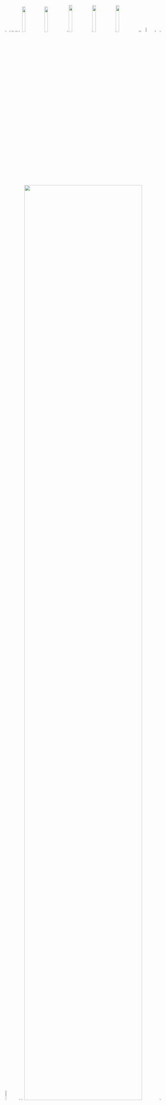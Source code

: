 <picture><source media="(prefers-color-scheme: light)" srcset="https://raw.githubusercontent.com/allail-qadrillah/allail-qadrillah/main/generator/generated/7ecaf0bf3dc9bdfcdb27e39726821c8ef5305f4b99675ae4b81b8955aa260850bf846e1eec97900f57b1b8e5a3d90c816cd622e2607fe61011f488d197ef6351.png"><source media="(prefers-color-scheme: dark)" srcset="https://raw.githubusercontent.com/allail-qadrillah/allail-qadrillah/main/generator/generated/10640c9d9a65c7318ace48a44220b3d9a1c9723ae886d851653c25cfef1db4682835880b0e7358e1e6edf67b6f82e0d4ddef8835b730fc73ac5654561bde9fa5.png"><img src="https://raw.githubusercontent.com/allail-qadrillah/allail-qadrillah/main/generator/generated/7ecaf0bf3dc9bdfcdb27e39726821c8ef5305f4b99675ae4b81b8955aa260850bf846e1eec97900f57b1b8e5a3d90c816cd622e2607fe61011f488d197ef6351.png" width="2.4822695035460995%" /></picture><a href="#js-contribution-activity"><picture><source media="(prefers-color-scheme: light)" srcset="https://raw.githubusercontent.com/allail-qadrillah/allail-qadrillah/main/generator/generated/38660179a81714b9a66ba5077d4d5b02c777c4e96967d30bb067761210f45eb7703bbf7e70696c0932b00ed13a3e306c557cec29557a0c6b0dc354201987a167.png"><source media="(prefers-color-scheme: dark)" srcset="https://raw.githubusercontent.com/allail-qadrillah/allail-qadrillah/main/generator/generated/87294db190d54773e2c63e093922a84ca1115d11532f424f603712124a50c8a935d7af094c0a24336b024d09cf1a15011ab2d6c312cf13bda1df3b3f8378a03b.png"><img src="https://raw.githubusercontent.com/allail-qadrillah/allail-qadrillah/main/generator/generated/38660179a81714b9a66ba5077d4d5b02c777c4e96967d30bb067761210f45eb7703bbf7e70696c0932b00ed13a3e306c557cec29557a0c6b0dc354201987a167.png" width="1.4184397163120568%" /></picture></a><picture><source media="(prefers-color-scheme: light)" srcset="https://raw.githubusercontent.com/allail-qadrillah/allail-qadrillah/main/generator/generated/f06c8a826be4a8d6296c8291cf585a85006330b1d993715ff7a270a4748c842af732d23e0d870f499150f8f96cb81a5b8158f877582d1162c60adf21c011752e.png"><source media="(prefers-color-scheme: dark)" srcset="https://raw.githubusercontent.com/allail-qadrillah/allail-qadrillah/main/generator/generated/25df61d4e48f96d1395e39814955bd99e1854fb898746458b821e13e3fc6b947200714166666d80414a023c75610b3db0994ab7182df26aa12e328911ab50fde.png"><img src="https://raw.githubusercontent.com/allail-qadrillah/allail-qadrillah/main/generator/generated/f06c8a826be4a8d6296c8291cf585a85006330b1d993715ff7a270a4748c842af732d23e0d870f499150f8f96cb81a5b8158f877582d1162c60adf21c011752e.png" width="0.9456264775413712%" /></picture><a href="#-the-above-image-is-interactive-try-clicking-on-the-tabs-"><picture><source media="(prefers-color-scheme: light)" srcset="https://raw.githubusercontent.com/allail-qadrillah/allail-qadrillah/main/generator/generated/2e4039d25a553aee8970898bf23146af32c52a7b29ab56a3276b8cc35508e00535b130bde61b0faff1671bc1337a6f4268925f3d743b3d015df97fac97f150e4.png"><source media="(prefers-color-scheme: dark)" srcset="https://raw.githubusercontent.com/allail-qadrillah/allail-qadrillah/main/generator/generated/4bf0ea0b75661c1b44e20ae132dab0dfb68206a798de057224ec14094209ef4a80d82522e5f1e3687049814ec441768909de4b54f0920f065641ad53f1f4972e.png"><img src="https://raw.githubusercontent.com/allail-qadrillah/allail-qadrillah/main/generator/generated/2e4039d25a553aee8970898bf23146af32c52a7b29ab56a3276b8cc35508e00535b130bde61b0faff1671bc1337a6f4268925f3d743b3d015df97fac97f150e4.png" width="1.4184397163120568%" /></picture></a><picture><source media="(prefers-color-scheme: light)" srcset="https://raw.githubusercontent.com/allail-qadrillah/allail-qadrillah/main/generator/generated/f06c8a826be4a8d6296c8291cf585a85006330b1d993715ff7a270a4748c842af732d23e0d870f499150f8f96cb81a5b8158f877582d1162c60adf21c011752e.png"><source media="(prefers-color-scheme: dark)" srcset="https://raw.githubusercontent.com/allail-qadrillah/allail-qadrillah/main/generator/generated/25df61d4e48f96d1395e39814955bd99e1854fb898746458b821e13e3fc6b947200714166666d80414a023c75610b3db0994ab7182df26aa12e328911ab50fde.png"><img src="https://raw.githubusercontent.com/allail-qadrillah/allail-qadrillah/main/generator/generated/f06c8a826be4a8d6296c8291cf585a85006330b1d993715ff7a270a4748c842af732d23e0d870f499150f8f96cb81a5b8158f877582d1162c60adf21c011752e.png" width="0.9456264775413712%" /></picture><a href="https://github.com/allail-qadrillah/allail-qadrillah/blob/main/readme.markdown"><picture><source media="(prefers-color-scheme: light)" srcset="https://raw.githubusercontent.com/allail-qadrillah/allail-qadrillah/main/generator/generated/2a1534f28384ccaa3dfd0b22137f97cfa54d64e073debd8569438e40659b5a6c04a0c2b6d12c329bee3bde560948f9d42c7e4e3e443adac86bf72fc410e77280.png"><source media="(prefers-color-scheme: dark)" srcset="https://raw.githubusercontent.com/allail-qadrillah/allail-qadrillah/main/generator/generated/37295bf27ca959d4dd21ec027410208f913146ae21b4e0a5eec74d27da6c7f5c46f544562765ac8dae5407151a0c9d84e2085fe7f489c2b0f4afac713e5273ac.png"><img src="https://raw.githubusercontent.com/allail-qadrillah/allail-qadrillah/main/generator/generated/2a1534f28384ccaa3dfd0b22137f97cfa54d64e073debd8569438e40659b5a6c04a0c2b6d12c329bee3bde560948f9d42c7e4e3e443adac86bf72fc410e77280.png" width="1.4184397163120568%" /></picture></a><picture><source media="(prefers-color-scheme: light)" srcset="https://raw.githubusercontent.com/allail-qadrillah/allail-qadrillah/main/generator/generated/61641d4794a57ffd7a3c9e012990fefccc97155e6f02c0ebc8221ba194b826b67be52b373a579c231d4ba3bbcf5e98b6a33f8d8b6bfe9dbadaaca69e5833ee6b.png"><source media="(prefers-color-scheme: dark)" srcset="https://raw.githubusercontent.com/allail-qadrillah/allail-qadrillah/main/generator/generated/5679ce4d64923b0d7ec9fae128253c3c4d7d7030064b9c2cfb8481217cec8bbfa7ee4e94a930e9de026cd1319f6e23cd09d0f4b734cf38a74fd3b994bbc34288.png"><img src="https://raw.githubusercontent.com/allail-qadrillah/allail-qadrillah/main/generator/generated/61641d4794a57ffd7a3c9e012990fefccc97155e6f02c0ebc8221ba194b826b67be52b373a579c231d4ba3bbcf5e98b6a33f8d8b6bfe9dbadaaca69e5833ee6b.png" width="2.2458628841607564%" /></picture><a href="https://mallailqadrillah.tech"><picture><source media="(prefers-color-scheme: light)" srcset="https://raw.githubusercontent.com/allail-qadrillah/allail-qadrillah/main/generator/generated/d225f7fa1e7a1ad739a78a5b2377786dcb5f8dde74c8cec1965d2cd9e07effd8a4f0f575fa8fb65943fc17a4e68d9fdd93d8ba1f175afa5a775f12c5905162ed.png"><source media="(prefers-color-scheme: dark)" srcset="https://raw.githubusercontent.com/allail-qadrillah/allail-qadrillah/main/generator/generated/f0b0f4ae226cf9004fc7f3b782269efe3940fa9ce3c54830ace0d90adbe80b949bf7b0a146a12b07cb89c02db4919f1b9dc9167f92dc595385e2fdfb40fff6de.png"><img src="https://raw.githubusercontent.com/allail-qadrillah/allail-qadrillah/main/generator/generated/d225f7fa1e7a1ad739a78a5b2377786dcb5f8dde74c8cec1965d2cd9e07effd8a4f0f575fa8fb65943fc17a4e68d9fdd93d8ba1f175afa5a775f12c5905162ed.png" width="14.420803782505912%" /></picture></a><a href="https://tiktok.com/@allail-qadrillah"><picture><source media="(prefers-color-scheme: light)" srcset="https://raw.githubusercontent.com/allail-qadrillah/allail-qadrillah/main/generator/generated/0175721bc703b97b36cad2110855a5745eb19aff1090eeb22fe2e44c454712d10b701ee491c78bee45aafc6a054b637d07a8bcaa49c92a8500c4a7fa91b6452f.png"><source media="(prefers-color-scheme: dark)" srcset="https://raw.githubusercontent.com/allail-qadrillah/allail-qadrillah/main/generator/generated/38b74c982fe187dcad869d79e10fc9e40ce282a692d24d1c194103eb8ea333f9dab01c1b8d285f418a079820fcde795c36aff0cc946e3b6b6d02a910a96fd4d7.png"><img src="https://raw.githubusercontent.com/allail-qadrillah/allail-qadrillah/main/generator/generated/0175721bc703b97b36cad2110855a5745eb19aff1090eeb22fe2e44c454712d10b701ee491c78bee45aafc6a054b637d07a8bcaa49c92a8500c4a7fa91b6452f.png" width="14.420803782505912%" /></picture></a><picture><source media="(prefers-color-scheme: light)" srcset="https://raw.githubusercontent.com/allail-qadrillah/allail-qadrillah/main/generator/generated/5d5e1caee18ac6d0e11d125ba0b444bb2b0b6da44a9cd43e2495284e4da2d8e5f92f30b225a33ae6717cf0b721e71d88af5975d391ec15b97ef0a0877f6f1dc6.png"><source media="(prefers-color-scheme: dark)" srcset="https://raw.githubusercontent.com/allail-qadrillah/allail-qadrillah/main/generator/generated/30f12dd54e806a36eaffdc151e2304007de0319f17a42ef8c580944181a037231b1cdd50ce2be2231dd32a45e941c0883c750e7d86d75e98bc55fad091824129.png"><img src="https://raw.githubusercontent.com/allail-qadrillah/allail-qadrillah/main/generator/generated/5d5e1caee18ac6d0e11d125ba0b444bb2b0b6da44a9cd43e2495284e4da2d8e5f92f30b225a33ae6717cf0b721e71d88af5975d391ec15b97ef0a0877f6f1dc6.png" width="1.1820330969267139%" /></picture><a href="https://instagram.com/allail-qadrillah"><picture><source media="(prefers-color-scheme: light)" srcset="https://raw.githubusercontent.com/allail-qadrillah/allail-qadrillah/main/generator/generated/fa30c48cff0ead8d659c23c76e547228876da397609238be4b0c41a1439c4550a96f4711f8dc90d2566a9d91bce1da93f67762e21126d4390b2d863c43263bae.png"><source media="(prefers-color-scheme: dark)" srcset="https://raw.githubusercontent.com/allail-qadrillah/allail-qadrillah/main/generator/generated/d81c2a637bb77874b0c7c12415ebcaf7ddf04ba153b27d117dd69855cbbe7da1ad8cda83dee9fed01188e4ae22f196c149e0e735c331371c03709b12ddce0aa6.png"><img src="https://raw.githubusercontent.com/allail-qadrillah/allail-qadrillah/main/generator/generated/fa30c48cff0ead8d659c23c76e547228876da397609238be4b0c41a1439c4550a96f4711f8dc90d2566a9d91bce1da93f67762e21126d4390b2d863c43263bae.png" width="14.893617021276595%" /></picture></a><picture><source media="(prefers-color-scheme: light)" srcset="https://raw.githubusercontent.com/allail-qadrillah/allail-qadrillah/main/generator/generated/61f0fac5bf85961cb7a7ccc001c9b76104517716b402122d8c130c9c2a8a52a71c217722d31e8d96c6a0d360b7b0129e1cb9501d0a210ec34591bb4aa9b6ade8.png"><source media="(prefers-color-scheme: dark)" srcset="https://raw.githubusercontent.com/allail-qadrillah/allail-qadrillah/main/generator/generated/4636e8f9d5aae348e3ba7002c3256342eef345ce4adae7b07d752c42b1c9bcaf60bfb38653047aba716dcf67e0c54835881a9c1db219c5918775261597b4bb96.png"><img src="https://raw.githubusercontent.com/allail-qadrillah/allail-qadrillah/main/generator/generated/61f0fac5bf85961cb7a7ccc001c9b76104517716b402122d8c130c9c2a8a52a71c217722d31e8d96c6a0d360b7b0129e1cb9501d0a210ec34591bb4aa9b6ade8.png" width="0.2364066193853428%" /></picture><a href="https://x.com/allail-qadrillah"><picture><source media="(prefers-color-scheme: light)" srcset="https://raw.githubusercontent.com/allail-qadrillah/allail-qadrillah/main/generator/generated/cc5477c3e03f8afe195acddd2636b8b17e14abd34f3bcba6f449eec76306ab5a9e3d2a6ef54125fe247539096303f40568416ff17c7bebe22f673269ec131ccb.png"><source media="(prefers-color-scheme: dark)" srcset="https://raw.githubusercontent.com/allail-qadrillah/allail-qadrillah/main/generator/generated/0d0eecf26f199565e3f7e91381bd29f6255669a93b6882ce74fa17e759df539e6ba576b5e23c8744d3b29922bade05f54b7fc73191e15cb7ed3b0c0104ecf246.png"><img src="https://raw.githubusercontent.com/allail-qadrillah/allail-qadrillah/main/generator/generated/cc5477c3e03f8afe195acddd2636b8b17e14abd34f3bcba6f449eec76306ab5a9e3d2a6ef54125fe247539096303f40568416ff17c7bebe22f673269ec131ccb.png" width="14.775413711583923%" /></picture></a><picture><source media="(prefers-color-scheme: light)" srcset="https://raw.githubusercontent.com/allail-qadrillah/allail-qadrillah/main/generator/generated/61f0fac5bf85961cb7a7ccc001c9b76104517716b402122d8c130c9c2a8a52a71c217722d31e8d96c6a0d360b7b0129e1cb9501d0a210ec34591bb4aa9b6ade8.png"><source media="(prefers-color-scheme: dark)" srcset="https://raw.githubusercontent.com/allail-qadrillah/allail-qadrillah/main/generator/generated/4636e8f9d5aae348e3ba7002c3256342eef345ce4adae7b07d752c42b1c9bcaf60bfb38653047aba716dcf67e0c54835881a9c1db219c5918775261597b4bb96.png"><img src="https://raw.githubusercontent.com/allail-qadrillah/allail-qadrillah/main/generator/generated/61f0fac5bf85961cb7a7ccc001c9b76104517716b402122d8c130c9c2a8a52a71c217722d31e8d96c6a0d360b7b0129e1cb9501d0a210ec34591bb4aa9b6ade8.png" width="0.2364066193853428%" /></picture><a href="https://youtube.com/@allail-qadrillah"><picture><source media="(prefers-color-scheme: light)" srcset="https://raw.githubusercontent.com/allail-qadrillah/allail-qadrillah/main/generator/generated/ea802fb50b1654ca43ae829c64e9efe9010f372e18dc551b1eb47ef2bcfa39fcf637bb185afd7c177a8f469c3a8084ac53b3c9fb8b92bf680e31fca489f74d8c.png"><source media="(prefers-color-scheme: dark)" srcset="https://raw.githubusercontent.com/allail-qadrillah/allail-qadrillah/main/generator/generated/ecf05e6eb41404ed91abf4df7defa39f103280a580c873bace669f3bf579ba76f1c8366c8e95c53470828e9fa59baa3114dcf9cfa01c0b9404080af858391cf4.png"><img src="https://raw.githubusercontent.com/allail-qadrillah/allail-qadrillah/main/generator/generated/ea802fb50b1654ca43ae829c64e9efe9010f372e18dc551b1eb47ef2bcfa39fcf637bb185afd7c177a8f469c3a8084ac53b3c9fb8b92bf680e31fca489f74d8c.png" width="14.775413711583923%" /></picture></a><picture><source media="(prefers-color-scheme: light)" srcset="https://raw.githubusercontent.com/allail-qadrillah/allail-qadrillah/main/generator/generated/23f90f56c4d8a91b7a82678b72314cf110f99ce85126ec301086bb24d99034c55924323011970d306e36fc9e31b7fa2af1939d4ee8ea2ed6a95fbd7d98070021.png"><source media="(prefers-color-scheme: dark)" srcset="https://raw.githubusercontent.com/allail-qadrillah/allail-qadrillah/main/generator/generated/34b0aee0dca57e795e3ea370dc4fd54a1fee5111943511055c96a3810cf46c04cdcbc8e52ea0484f0d653f66d2067c2210a098fa55e69639ba1edb4022f9888b.png"><img src="https://raw.githubusercontent.com/allail-qadrillah/allail-qadrillah/main/generator/generated/23f90f56c4d8a91b7a82678b72314cf110f99ce85126ec301086bb24d99034c55924323011970d306e36fc9e31b7fa2af1939d4ee8ea2ed6a95fbd7d98070021.png" width="0.7092198581560284%" /></picture><a href="https://github.com/allail-qadrillah/allail-qadrillah/issues/new"><picture><source media="(prefers-color-scheme: light)" srcset="https://raw.githubusercontent.com/allail-qadrillah/allail-qadrillah/main/generator/generated/06e75ca936ee83344939b612894edecfe0a7ece88170ac5e45c6bd20783e7810a63a2c20a77be1239a66ca9c1da0461bedc217eb692bc61597d29a192020c59e.png"><source media="(prefers-color-scheme: dark)" srcset="https://raw.githubusercontent.com/allail-qadrillah/allail-qadrillah/main/generator/generated/741a9d5614908f3b84f46fa661819d60169b986420aa37441684332656dfb531b770fb7d13c95ec78a9f7c178888e670739a9f86a848229e0f925bc93dcdb048.png"><img src="https://raw.githubusercontent.com/allail-qadrillah/allail-qadrillah/main/generator/generated/06e75ca936ee83344939b612894edecfe0a7ece88170ac5e45c6bd20783e7810a63a2c20a77be1239a66ca9c1da0461bedc217eb692bc61597d29a192020c59e.png" width="3.546099290780142%" /></picture></a><picture><source media="(prefers-color-scheme: light)" srcset="https://raw.githubusercontent.com/allail-qadrillah/allail-qadrillah/main/generator/generated/bf7c083066cb3422541e8e3cd3ab6be2e501488f0068e0e24f52cd424d7bea90c15f80b4b65deb1953b9e39293550fed36773f5aa3db417b7b7f4a6655560450.png"><source media="(prefers-color-scheme: dark)" srcset="https://raw.githubusercontent.com/allail-qadrillah/allail-qadrillah/main/generator/generated/e3294606465429e4fc65849fad0b18ebec51cfef22f1668393610a5823bd494a3ff9a933869d57517f8ef88fa0b12d9f5a9c15d28845c95acf600ed734333cd0.png"><img src="https://raw.githubusercontent.com/allail-qadrillah/allail-qadrillah/main/generator/generated/bf7c083066cb3422541e8e3cd3ab6be2e501488f0068e0e24f52cd424d7bea90c15f80b4b65deb1953b9e39293550fed36773f5aa3db417b7b7f4a6655560450.png" width="5.91016548463357%" /></picture><a href="https://github.com/allail-qadrillah/allail-qadrillah/tree/main/generator"><picture><source media="(prefers-color-scheme: light)" srcset="https://raw.githubusercontent.com/allail-qadrillah/allail-qadrillah/main/generator/generated/34fe364a87b0c544ccb21c3b7d95742fb13bf5679782ea3ea38b7b2c87877ef714724c2966f2dba3f8d021d0f423cc17a56facddf7d7f0ebd7464ef084f46f96.png"><source media="(prefers-color-scheme: dark)" srcset="https://raw.githubusercontent.com/allail-qadrillah/allail-qadrillah/main/generator/generated/230cb6f02df581b4915d949fefa6a48b2748c61b471b1f8c3bf15708f8c4f588e216d2c92710d2b110d00978e022264fafed53fccfae02d6f824f1d11811c0d9.png"><img src="https://raw.githubusercontent.com/allail-qadrillah/allail-qadrillah/main/generator/generated/34fe364a87b0c544ccb21c3b7d95742fb13bf5679782ea3ea38b7b2c87877ef714724c2966f2dba3f8d021d0f423cc17a56facddf7d7f0ebd7464ef084f46f96.png" width="3.309692671394799%" /></picture></a><picture><source media="(prefers-color-scheme: light)" srcset="https://raw.githubusercontent.com/allail-qadrillah/allail-qadrillah/main/generator/generated/d4337e9a09ac4a933e3c001927e0d54a2905624d2e71986477198fad46a519dcbbe10e3e82832a6b7abbab3e946ce9115bfeef67e893a8c9c03ed3a0702a0d6e.png"><source media="(prefers-color-scheme: dark)" srcset="https://raw.githubusercontent.com/allail-qadrillah/allail-qadrillah/main/generator/generated/3e91499b54303ccf3b91bbeea08720bb919be3f73e965adb7d0c1eb8b739c28e01b2838a2131dd131fb42cc8d93c594e919161158a862766a80c211c16d2cfa5.png"><img src="https://raw.githubusercontent.com/allail-qadrillah/allail-qadrillah/main/generator/generated/d4337e9a09ac4a933e3c001927e0d54a2905624d2e71986477198fad46a519dcbbe10e3e82832a6b7abbab3e946ce9115bfeef67e893a8c9c03ed3a0702a0d6e.png" width="0.7092198581560284%" /></picture><picture><source media="(prefers-color-scheme: light)" srcset="https://raw.githubusercontent.com/allail-qadrillah/allail-qadrillah/main/generator/generated/347645917b033984182affe48de58c796794253fd747c0cd4a2b40ef5130c17c3813cd333ba8a6e428af1419a8b3bc09c83bbca44854afa618d3440ae36f6921.png"><source media="(prefers-color-scheme: dark)" srcset="https://raw.githubusercontent.com/allail-qadrillah/allail-qadrillah/main/generator/generated/a6224791a4a02c35fee7410f29243450213bbcb83f44a4b02a5884b5b8df43235d175a55db998724363e3f2776d013c1ef0e720d87f9c232ea96ad1c72087984.png"><img src="https://raw.githubusercontent.com/allail-qadrillah/allail-qadrillah/main/generator/generated/347645917b033984182affe48de58c796794253fd747c0cd4a2b40ef5130c17c3813cd333ba8a6e428af1419a8b3bc09c83bbca44854afa618d3440ae36f6921.png" width="8.865248226950355%" /></picture><a href="https://github.com/allail-qadrillah"><picture><source media="(prefers-color-scheme: light)" srcset="https://raw.githubusercontent.com/allail-qadrillah/allail-qadrillah/main/generator/generated/9acdae109e65047f2a23a0d24b3988689322d63fb461b4eef6a6ec6b7db33482fcec44872a9d693458c2771fbfa705d758b742dcfe87c785813ab3c6376bb5a2.png"><source media="(prefers-color-scheme: dark)" srcset="https://raw.githubusercontent.com/allail-qadrillah/allail-qadrillah/main/generator/generated/1b1f5a0678b6ac7f815deb977563d94999fa205920ccae7bbe2483889fd2953d8b94eca6da6fb826dc921e6a543747250125faedefc328f408510ba157f76d2b.png"><img src="https://raw.githubusercontent.com/allail-qadrillah/allail-qadrillah/main/generator/generated/9acdae109e65047f2a23a0d24b3988689322d63fb461b4eef6a6ec6b7db33482fcec44872a9d693458c2771fbfa705d758b742dcfe87c785813ab3c6376bb5a2.png" width="1.5366430260047281%" /></picture></a><picture><source media="(prefers-color-scheme: light)" srcset="https://raw.githubusercontent.com/allail-qadrillah/allail-qadrillah/main/generator/generated/b85fb7049a6821fc8915369385a39e8a426a6c17ec6eaac2ce098d829d0ae97ac0e5744b5cc678a3d2dfe65107c88d02863fccfbe3500afd771ecc6e9c200bf8.png"><source media="(prefers-color-scheme: dark)" srcset="https://raw.githubusercontent.com/allail-qadrillah/allail-qadrillah/main/generator/generated/65ed923b5e17022ebdb72fb00f4e556424c84f3ede501d8b8006dbc34ac6253bded2c152c9e547faf36f4ec6d514a925598b7345c4e773bf85b29d451a0e6342.png"><img src="https://raw.githubusercontent.com/allail-qadrillah/allail-qadrillah/main/generator/generated/b85fb7049a6821fc8915369385a39e8a426a6c17ec6eaac2ce098d829d0ae97ac0e5744b5cc678a3d2dfe65107c88d02863fccfbe3500afd771ecc6e9c200bf8.png" width="1.8912529550827424%" /></picture><a href="https://allail-qadrillah.com"><picture><source media="(prefers-color-scheme: light)" srcset="https://raw.githubusercontent.com/allail-qadrillah/allail-qadrillah/main/generator/generated/566dae87ac236cea88342519bc3d79341073606a6180068123eddaf64cea73ccbb6ccb128c7180de58fd107858e83951514f1d31ba72688c2eab512faed851b9.png"><source media="(prefers-color-scheme: dark)" srcset="https://raw.githubusercontent.com/allail-qadrillah/allail-qadrillah/main/generator/generated/d1a28e1d1593bd56023870a4ea34af78b461f1159fc9f72fbe441885ee7a98cc55cd3dcd82f1bd715a3fa59d08e1806515de4346028ac8d2a429c5d45c8789b1.png"><img src="https://raw.githubusercontent.com/allail-qadrillah/allail-qadrillah/main/generator/generated/566dae87ac236cea88342519bc3d79341073606a6180068123eddaf64cea73ccbb6ccb128c7180de58fd107858e83951514f1d31ba72688c2eab512faed851b9.png" width="86.99763593380615%" /></picture></a><picture><source media="(prefers-color-scheme: light)" srcset="https://raw.githubusercontent.com/allail-qadrillah/allail-qadrillah/main/generator/generated/40204f0bb3f056cd387712574833e372ec284b4c37e97caec0d813d9aa4d1beeb34b21da98920c2c9569423e31f5f24c89c17cacf2cec5b7f36961bb069e1c96.png"><source media="(prefers-color-scheme: dark)" srcset="https://raw.githubusercontent.com/allail-qadrillah/allail-qadrillah/main/generator/generated/7744272c840db90c80e96a1bb14f5b23240d3301315b7f62ff32acda74c1793a5224f78ff716294cd5407fc152bc4b98b7365f3166f55a0523005eedaed0cb74.png"><img src="https://raw.githubusercontent.com/allail-qadrillah/allail-qadrillah/main/generator/generated/40204f0bb3f056cd387712574833e372ec284b4c37e97caec0d813d9aa4d1beeb34b21da98920c2c9569423e31f5f24c89c17cacf2cec5b7f36961bb069e1c96.png" width="0.7092198581560284%" /></picture><picture><source media="(prefers-color-scheme: light)" srcset="https://raw.githubusercontent.com/allail-qadrillah/allail-qadrillah/main/generator/generated/a5f88241b82af472252fd2e0867533f545ef79a36f7c6787ec6decfc6c85dcac4bc57a3873ad91d2fdb86e7327de4f7c974727d68afab9c16e6be10562983a96.png"><source media="(prefers-color-scheme: dark)" srcset="https://raw.githubusercontent.com/allail-qadrillah/allail-qadrillah/main/generator/generated/86ac37cb8fe737326b7e0e8eec97ed2f9f1f791418b04ad585b5126d698c5acd701c3c664f4142c77e334e52c0aa0a6d3c708aea9ca3192b515591c8a035d689.png"><img src="https://raw.githubusercontent.com/allail-qadrillah/allail-qadrillah/main/generator/generated/a5f88241b82af472252fd2e0867533f545ef79a36f7c6787ec6decfc6c85dcac4bc57a3873ad91d2fdb86e7327de4f7c974727d68afab9c16e6be10562983a96.png" width="100%" /></picture><picture><source media="(prefers-color-scheme: light)" srcset="https://raw.githubusercontent.com/allail-qadrillah/allail-qadrillah/main/generator/generated/351903b727a772b56f04b8da981a323bd1d5147219c9be8582fc99b1a319ffce02c2699e63ccb1713e56312a369775cedef245571b185142cabd23c5009e56ae.png"><source media="(prefers-color-scheme: dark)" srcset="https://raw.githubusercontent.com/allail-qadrillah/allail-qadrillah/main/generator/generated/02d6b9baa33e75edb68053cd4a0194eb62cf7a64d19cd894051692ebc3e242944c1824e627b01885859cb07bc9bfcdf9eff394fa10f491453f3421b57cec6108.png"><img src="https://raw.githubusercontent.com/allail-qadrillah/allail-qadrillah/main/generator/generated/351903b727a772b56f04b8da981a323bd1d5147219c9be8582fc99b1a319ffce02c2699e63ccb1713e56312a369775cedef245571b185142cabd23c5009e56ae.png" width="20.44917257683215%" /></picture><a href="https://linkedin.com/in/allail-qadrillah"><picture><source media="(prefers-color-scheme: light)" srcset="https://raw.githubusercontent.com/allail-qadrillah/allail-qadrillah/main/generator/generated/6a27304ecff53535a56752f9e71a894d788749ece4bebdd93c301d4c63deaddbfac44e2149e9699d42f02080f8901f46eaffc3ded4bd50302f12e4d209d0f686.png"><source media="(prefers-color-scheme: dark)" srcset="https://raw.githubusercontent.com/allail-qadrillah/allail-qadrillah/main/generator/generated/3940431d4bbdc83212d42c41b1bd933ac3a73d238bd18c82d4ca7f02a33c3ad8f31480192f1be45ea9fc81f05bac81d0cbac2546d80da3a5255e9d0dd8c48edf.png"><img src="https://raw.githubusercontent.com/allail-qadrillah/allail-qadrillah/main/generator/generated/6a27304ecff53535a56752f9e71a894d788749ece4bebdd93c301d4c63deaddbfac44e2149e9699d42f02080f8901f46eaffc3ded4bd50302f12e4d209d0f686.png" width="15.839243498817968%" /></picture></a><picture><source media="(prefers-color-scheme: light)" srcset="https://raw.githubusercontent.com/allail-qadrillah/allail-qadrillah/main/generator/generated/08a4377e312b23ab1d02992ebc4bacec5072b173f2e00bddd7301607aa7c5e55e003077efa8dbb2b9473216bd690fe6adf7e1c1cc98d1e2aa56f3eb17a0239d0.png"><source media="(prefers-color-scheme: dark)" srcset="https://raw.githubusercontent.com/allail-qadrillah/allail-qadrillah/main/generator/generated/246afa280810bda9ff10ebee8ad6b232f7fea254f7bde86cd05b8d3b0c95a60acd42064185aceb5d91e2e0fce334a4528bfe4aaac686b8efedff7f1abeec6c66.png"><img src="https://raw.githubusercontent.com/allail-qadrillah/allail-qadrillah/main/generator/generated/08a4377e312b23ab1d02992ebc4bacec5072b173f2e00bddd7301607aa7c5e55e003077efa8dbb2b9473216bd690fe6adf7e1c1cc98d1e2aa56f3eb17a0239d0.png" width="6.8557919621749415%" /></picture><a href="https://devpost.com/allail-qadrillah"><picture><source media="(prefers-color-scheme: light)" srcset="https://raw.githubusercontent.com/allail-qadrillah/allail-qadrillah/main/generator/generated/808f5733717654d2d4ab5343d25b26fb5f8ef74f043042ca5fe0dbf8d641073452ce050e77527adee69caabfeab8c987fad31c463589b2070b0eae840e4714f9.png"><source media="(prefers-color-scheme: dark)" srcset="https://raw.githubusercontent.com/allail-qadrillah/allail-qadrillah/main/generator/generated/f568405dd2df65c1a514581d6f49721c111c8ce4ed9dbed1a5eb2bd3a2094608afe0281aad428dd9bbe667518bfbb98653a3be02ca4e6c2ade78e0027a03909a.png"><img src="https://raw.githubusercontent.com/allail-qadrillah/allail-qadrillah/main/generator/generated/808f5733717654d2d4ab5343d25b26fb5f8ef74f043042ca5fe0dbf8d641073452ce050e77527adee69caabfeab8c987fad31c463589b2070b0eae840e4714f9.png" width="13.59338061465721%" /></picture></a><picture><source media="(prefers-color-scheme: light)" srcset="https://raw.githubusercontent.com/allail-qadrillah/allail-qadrillah/main/generator/generated/3a40ac5cc534f146a0fff87e50797e0708fec2a771729bd9905b6a870de7322fc4fea5c79a58921615df31442febfae81357ac4967783c1b8960d73136a96a35.png"><source media="(prefers-color-scheme: dark)" srcset="https://raw.githubusercontent.com/allail-qadrillah/allail-qadrillah/main/generator/generated/0b4a5ae2e44f732f78765f51862673728ed3b6b62b64b29296acf7e95580b44324e4aaabf7221f461e9c99f92f00ceb6f3f1b8ccf5227d5778e355c9eb76d01b.png"><img src="https://raw.githubusercontent.com/allail-qadrillah/allail-qadrillah/main/generator/generated/3a40ac5cc534f146a0fff87e50797e0708fec2a771729bd9905b6a870de7322fc4fea5c79a58921615df31442febfae81357ac4967783c1b8960d73136a96a35.png" width="6.8557919621749415%" /></picture><a href="https://socialblade.com/search/search?query=allail-qadrillah"><picture><source media="(prefers-color-scheme: light)" srcset="https://raw.githubusercontent.com/allail-qadrillah/allail-qadrillah/main/generator/generated/4c46af3722681c6c60309c0fcc66b5c6a52ba64c16db252eb3069555a9116203f6b7953bde927a6b1c8e683680b32c886be6f892c9b170ee305bea3acce079ec.png"><source media="(prefers-color-scheme: dark)" srcset="https://raw.githubusercontent.com/allail-qadrillah/allail-qadrillah/main/generator/generated/2c029acb5b95330e5b43c4617bba20fdafd57799ae2b1a5252793690b5c021ed989a5272d8e7da1dc844f70da041ed62bef66fb733bade0e5a2928e532b8c0c1.png"><img src="https://raw.githubusercontent.com/allail-qadrillah/allail-qadrillah/main/generator/generated/4c46af3722681c6c60309c0fcc66b5c6a52ba64c16db252eb3069555a9116203f6b7953bde927a6b1c8e683680b32c886be6f892c9b170ee305bea3acce079ec.png" width="15.839243498817968%" /></picture></a><picture><source media="(prefers-color-scheme: light)" srcset="https://raw.githubusercontent.com/allail-qadrillah/allail-qadrillah/main/generator/generated/cc4e3b61cf2aeb0cd17d1eb34566b6d9370f784711166bce27982007566e8391375319b7689b7de947c98c8c46419ef75fa881bddc073f5fab5662c4b934931a.png"><source media="(prefers-color-scheme: dark)" srcset="https://raw.githubusercontent.com/allail-qadrillah/allail-qadrillah/main/generator/generated/e3e6eca3aef1661f7ed2a6bc7dd413ce18b461e03c27590b8494d6b45c73eaff51168145f51c6cb8cb9356e1d117046ce5fa3e9afa0cee6ab266872cb92926ab.png"><img src="https://raw.githubusercontent.com/allail-qadrillah/allail-qadrillah/main/generator/generated/cc4e3b61cf2aeb0cd17d1eb34566b6d9370f784711166bce27982007566e8391375319b7689b7de947c98c8c46419ef75fa881bddc073f5fab5662c4b934931a.png" width="20.56737588652482%" /></picture><picture><source media="(prefers-color-scheme: light)" srcset="https://raw.githubusercontent.com/allail-qadrillah/allail-qadrillah/main/generator/generated/1ef88b49bc5350269511e5826ba5120718f82762ca053ad4bd3382adc01a4dfe4f3dc93b1b18a7986fa3504c0d12610574aff330af1d45b8da202324a63e15df.png"><source media="(prefers-color-scheme: dark)" srcset="https://raw.githubusercontent.com/allail-qadrillah/allail-qadrillah/main/generator/generated/cd165813266c21326b5c02f4607a75f526737d5ff37b595dfe4e43e76cc00e33f07ef1da6bd8956d374405fd8b2511bada454a3639360409c69f65feb4a7b106.png"><img src="https://raw.githubusercontent.com/allail-qadrillah/allail-qadrillah/main/generator/generated/1ef88b49bc5350269511e5826ba5120718f82762ca053ad4bd3382adc01a4dfe4f3dc93b1b18a7986fa3504c0d12610574aff330af1d45b8da202324a63e15df.png" width="16.78486997635934%" /></picture><a href="https://github.com/allail-qadrillah/allail-qadrillah/blob/main/README.md#allail-qadrillah"><picture><source media="(prefers-color-scheme: light)" srcset="https://raw.githubusercontent.com/allail-qadrillah/allail-qadrillah/main/generator/generated/6c94d1c17cb9ccbc589867b631d090bb6b01f6fd5f8d1f252bc666f6b4266153c5627c6c88985d254518b474df800f98847d298058119530ba8469996a292532.png"><source media="(prefers-color-scheme: dark)" srcset="https://raw.githubusercontent.com/allail-qadrillah/allail-qadrillah/main/generator/generated/26526d12629459ca10820d7c5b42ab4e1d86dd7468eb34f2bba6bbf3d56a2baae34d4e76eada32e71673e9d0cc2d236b69fd747a14e18b8f116963cd9ee2a7d8.png"><img src="https://raw.githubusercontent.com/allail-qadrillah/allail-qadrillah/main/generator/generated/6c94d1c17cb9ccbc589867b631d090bb6b01f6fd5f8d1f252bc666f6b4266153c5627c6c88985d254518b474df800f98847d298058119530ba8469996a292532.png" width="43.61702127659575%" /></picture></a><picture><source media="(prefers-color-scheme: light)" srcset="https://raw.githubusercontent.com/allail-qadrillah/allail-qadrillah/main/generator/generated/a9d1ca2e37092ac39b502f5b510df531c3542c2026d7d8da5672bb6b7e27714d8e8fe9f1e2c2e43e8910ba4322645614a4b11a1b330a628ddce6f8dc73e0d838.png"><source media="(prefers-color-scheme: dark)" srcset="https://raw.githubusercontent.com/allail-qadrillah/allail-qadrillah/main/generator/generated/1a41c4ad94136f83938bf5411071bb3a7d440e1f057d067f2d8091400d4e42c14f93d0e4ecfc1e7f2414130801d785c957abebb6e7b2e23272bc0f5c97c2f30d.png"><img src="https://raw.githubusercontent.com/allail-qadrillah/allail-qadrillah/main/generator/generated/a9d1ca2e37092ac39b502f5b510df531c3542c2026d7d8da5672bb6b7e27714d8e8fe9f1e2c2e43e8910ba4322645614a4b11a1b330a628ddce6f8dc73e0d838.png" width="3.4278959810874707%" /></picture><a href="https://www.tiktok.com/@leonsilicon/video/7350626104736025862"><picture><source media="(prefers-color-scheme: light)" srcset="https://raw.githubusercontent.com/allail-qadrillah/allail-qadrillah/main/generator/generated/5f21e58a220905f969415a08f94d16a74c1278129b693fd50ecd89bb0db1136100a5d92337a523088540e893d565ec22bd44cda6d18e053022b7f77159a1d5b7.png"><source media="(prefers-color-scheme: dark)" srcset="https://raw.githubusercontent.com/allail-qadrillah/allail-qadrillah/main/generator/generated/700ffe10ebceec8587b64c2b528e6f2a27fbd94a35808b03081482245679db7038d9e3fa44e8de4f7f56b0990b412d66c56e12040b6ccce208eae51d8fe19e3b.png"><img src="https://raw.githubusercontent.com/allail-qadrillah/allail-qadrillah/main/generator/generated/5f21e58a220905f969415a08f94d16a74c1278129b693fd50ecd89bb0db1136100a5d92337a523088540e893d565ec22bd44cda6d18e053022b7f77159a1d5b7.png" width="19.38534278959811%" /></picture></a><picture><source media="(prefers-color-scheme: light)" srcset="https://raw.githubusercontent.com/allail-qadrillah/allail-qadrillah/main/generator/generated/1ef88b49bc5350269511e5826ba5120718f82762ca053ad4bd3382adc01a4dfe4f3dc93b1b18a7986fa3504c0d12610574aff330af1d45b8da202324a63e15df.png"><source media="(prefers-color-scheme: dark)" srcset="https://raw.githubusercontent.com/allail-qadrillah/allail-qadrillah/main/generator/generated/cd165813266c21326b5c02f4607a75f526737d5ff37b595dfe4e43e76cc00e33f07ef1da6bd8956d374405fd8b2511bada454a3639360409c69f65feb4a7b106.png"><img src="https://raw.githubusercontent.com/allail-qadrillah/allail-qadrillah/main/generator/generated/1ef88b49bc5350269511e5826ba5120718f82762ca053ad4bd3382adc01a4dfe4f3dc93b1b18a7986fa3504c0d12610574aff330af1d45b8da202324a63e15df.png" width="16.78486997635934%" /></picture><picture><source media="(prefers-color-scheme: light)" srcset="https://raw.githubusercontent.com/allail-qadrillah/allail-qadrillah/main/generator/generated/b3b42481b1b860d92094aca2908afb03bac6e04d88d08e8b4475f49cec9db7d67ea9a6c3f54ae4b6fb0923cac9016bfedd77d1c19281735da81e5fed8a36d302.png"><source media="(prefers-color-scheme: dark)" srcset="https://raw.githubusercontent.com/allail-qadrillah/allail-qadrillah/main/generator/generated/6ec326d9c818a35611dedb957cab262d5b292ba94811aa1d20b869f2510ad0f6a998fc6ab3a7c0d21821dc0dfb2515ae415ba96efc31a51896468a4d37d9f0fb.png"><img src="https://raw.githubusercontent.com/allail-qadrillah/allail-qadrillah/main/generator/generated/b3b42481b1b860d92094aca2908afb03bac6e04d88d08e8b4475f49cec9db7d67ea9a6c3f54ae4b6fb0923cac9016bfedd77d1c19281735da81e5fed8a36d302.png" width="16.78486997635934%" /></picture><a href="https://github.com/allail-qadrillah/allail-qadrillah/blob/main/README.md#allail-qadrillah"><picture><source media="(prefers-color-scheme: light)" srcset="https://raw.githubusercontent.com/allail-qadrillah/allail-qadrillah/main/generator/generated/readme-light.9e99227a3925e8c1d3e122ce1e67f6cb80ca65ed5b93c13ea8f1386f24678fcfed2548057954c4390d6d4ecff285feb06e5e9ad41f9f9fba13ee831ad4caacc5.png"><source media="(prefers-color-scheme: dark)" srcset="https://raw.githubusercontent.com/allail-qadrillah/allail-qadrillah/main/generator/generated/readme-dark.2ef59c2f40df96d224f20ab444b8c005063445f30edf96783b2afa7e3479dab3f9c73679737e928a765c0c2d225eeded074e00da1a5fe33554015fea2efcfd13.png"><img src="https://raw.githubusercontent.com/allail-qadrillah/allail-qadrillah/main/generator/generated/readme-light.9e99227a3925e8c1d3e122ce1e67f6cb80ca65ed5b93c13ea8f1386f24678fcfed2548057954c4390d6d4ecff285feb06e5e9ad41f9f9fba13ee831ad4caacc5.png" width="43.61702127659575%" /></picture></a><picture><source media="(prefers-color-scheme: light)" srcset="https://raw.githubusercontent.com/allail-qadrillah/allail-qadrillah/main/generator/generated/9e9ba37072ca21630e337f7399d557a1402540c540905b93b405735777af4e13f95ea7cbf151ef0a38fe150d6f469d3de11917b6cf72b795d257c5e6f22e1ea4.png"><source media="(prefers-color-scheme: dark)" srcset="https://raw.githubusercontent.com/allail-qadrillah/allail-qadrillah/main/generator/generated/39822fde2b2347e7db7affdaa9c059284581bc6eee1fbae669659ac91fe92b15774382b295bf0819664c4ce783372e083f0bb85b254f619021b24af35140db4d.png"><img src="https://raw.githubusercontent.com/allail-qadrillah/allail-qadrillah/main/generator/generated/9e9ba37072ca21630e337f7399d557a1402540c540905b93b405735777af4e13f95ea7cbf151ef0a38fe150d6f469d3de11917b6cf72b795d257c5e6f22e1ea4.png" width="3.4278959810874707%" /></picture><a href="https://www.tiktok.com/@leonsilicon/video/7350626104736025862"><picture><source media="(prefers-color-scheme: light)" srcset="https://raw.githubusercontent.com/allail-qadrillah/allail-qadrillah/main/generator/generated/6723a62220deb6a7eb8a4f2ba9320790e9b2d7429ed2472d7a7a001c99527901cd09e07fffa6dd93c244f4d0684ed48f8ef99b57b70ca604a40d742d8022246e.png"><source media="(prefers-color-scheme: dark)" srcset="https://raw.githubusercontent.com/allail-qadrillah/allail-qadrillah/main/generator/generated/109325f9109af0315effd3f27d004f9821bda780628cd92a856ab49dae287c426b68776a35164952f3e216e03f6e4bf75e999f27d641f07c69b46538da48170a.png"><img src="https://raw.githubusercontent.com/allail-qadrillah/allail-qadrillah/main/generator/generated/6723a62220deb6a7eb8a4f2ba9320790e9b2d7429ed2472d7a7a001c99527901cd09e07fffa6dd93c244f4d0684ed48f8ef99b57b70ca604a40d742d8022246e.png" width="19.38534278959811%" /></picture></a><picture><source media="(prefers-color-scheme: light)" srcset="https://raw.githubusercontent.com/allail-qadrillah/allail-qadrillah/main/generator/generated/b3b42481b1b860d92094aca2908afb03bac6e04d88d08e8b4475f49cec9db7d67ea9a6c3f54ae4b6fb0923cac9016bfedd77d1c19281735da81e5fed8a36d302.png"><source media="(prefers-color-scheme: dark)" srcset="https://raw.githubusercontent.com/allail-qadrillah/allail-qadrillah/main/generator/generated/6ec326d9c818a35611dedb957cab262d5b292ba94811aa1d20b869f2510ad0f6a998fc6ab3a7c0d21821dc0dfb2515ae415ba96efc31a51896468a4d37d9f0fb.png"><img src="https://raw.githubusercontent.com/allail-qadrillah/allail-qadrillah/main/generator/generated/b3b42481b1b860d92094aca2908afb03bac6e04d88d08e8b4475f49cec9db7d67ea9a6c3f54ae4b6fb0923cac9016bfedd77d1c19281735da81e5fed8a36d302.png" width="16.78486997635934%" /></picture><picture><source media="(prefers-color-scheme: light)" srcset="https://raw.githubusercontent.com/allail-qadrillah/allail-qadrillah/main/generator/generated/78d10e9d4730eb0f98d542287969b652c62ccb82c8f8a77657cb63e9679940317d7dc8c7fd5f055a38e341e7cd29ab36e73ef5110ca43228781058a16571c15d.png"><source media="(prefers-color-scheme: dark)" srcset="https://raw.githubusercontent.com/allail-qadrillah/allail-qadrillah/main/generator/generated/c23be76c6a1fab0d4803719da9042ba3ecbbbd3ad77a7fa1b5e509fba51c93faf1a7cc62ade1f59af6962d512f7f9559b38af4bbaa9ad560c41e67bacf28f570.png"><img src="https://raw.githubusercontent.com/allail-qadrillah/allail-qadrillah/main/generator/generated/78d10e9d4730eb0f98d542287969b652c62ccb82c8f8a77657cb63e9679940317d7dc8c7fd5f055a38e341e7cd29ab36e73ef5110ca43228781058a16571c15d.png" width="35.1063829787234%" /></picture><a href="https://tunnel.dev"><picture><source media="(prefers-color-scheme: light)" srcset="https://raw.githubusercontent.com/allail-qadrillah/allail-qadrillah/main/generator/generated/02acd71b1817a77121505c3bc5c9b6cbfa3525588ed309e4f93796ea834e84ad21b5f93f8f872cb83297295b157858bdeb730e5f51ad2a9ef91f83c69c368ed3.png"><source media="(prefers-color-scheme: dark)" srcset="https://raw.githubusercontent.com/allail-qadrillah/allail-qadrillah/main/generator/generated/cbe0925ed2d1d72b970a19995d9bf4e55cc3eab19232b54f9aa427679d668fd85b26b1645d3a9f4b7a6c470a4979677b9b122917742fa6939a158ecc3d6709ac.png"><img src="https://raw.githubusercontent.com/allail-qadrillah/allail-qadrillah/main/generator/generated/02acd71b1817a77121505c3bc5c9b6cbfa3525588ed309e4f93796ea834e84ad21b5f93f8f872cb83297295b157858bdeb730e5f51ad2a9ef91f83c69c368ed3.png" width="4.846335697399527%" /></picture></a><a href="https://github.com/allail-qadrillah/allail-qadrillah/issues/new"><picture><source media="(prefers-color-scheme: light)" srcset="https://raw.githubusercontent.com/allail-qadrillah/allail-qadrillah/main/generator/generated/ec622ee81740a241b690ff00ab589a6e4dcf3b17fb256115466b8d42109d37549081978d6ccd89a759632ef1929a4f2569dbbe61fb0a25d9987c52f365ec1382.png"><source media="(prefers-color-scheme: dark)" srcset="https://raw.githubusercontent.com/allail-qadrillah/allail-qadrillah/main/generator/generated/b2f10972e2ceab75eeed6a888537017d9b728a488259ebde24c26f6afc2fa6c063379c8edee170ebff1c02c55e90d61a4e7774c7a85ec6f45f43cdd7113899ff.png"><img src="https://raw.githubusercontent.com/allail-qadrillah/allail-qadrillah/main/generator/generated/ec622ee81740a241b690ff00ab589a6e4dcf3b17fb256115466b8d42109d37549081978d6ccd89a759632ef1929a4f2569dbbe61fb0a25d9987c52f365ec1382.png" width="5.08274231678487%" /></picture></a><a href="https://github.com/allail-qadrillah"><picture><source media="(prefers-color-scheme: light)" srcset="https://raw.githubusercontent.com/allail-qadrillah/allail-qadrillah/main/generator/generated/76f6cbb2aff603e5de435e5a736075fe17e72ad9c90c466e9f735678911f7a8336f96fa7624ec46151aaacc3b8e8dd311d58728dbdc859021e36cc028375262e.png"><source media="(prefers-color-scheme: dark)" srcset="https://raw.githubusercontent.com/allail-qadrillah/allail-qadrillah/main/generator/generated/693f37a82e96754d43682ef8b93339a1671c1df8fc7fc2af93d356487008870068072d74c88fb55c2043118b9042c84463ffafd2c3f50decc3f0a24fec190567.png"><img src="https://raw.githubusercontent.com/allail-qadrillah/allail-qadrillah/main/generator/generated/76f6cbb2aff603e5de435e5a736075fe17e72ad9c90c466e9f735678911f7a8336f96fa7624ec46151aaacc3b8e8dd311d58728dbdc859021e36cc028375262e.png" width="4.609929078014184%" /></picture></a><picture><source media="(prefers-color-scheme: light)" srcset="https://raw.githubusercontent.com/allail-qadrillah/allail-qadrillah/main/generator/generated/06bc9541679fe1587dc3210adb56b5a202bb4c4fed047de2973b40813e610101f77e32c7155c706a459039685ba594a6912367ee249ced4f15d3e7016d9784a2.png"><source media="(prefers-color-scheme: dark)" srcset="https://raw.githubusercontent.com/allail-qadrillah/allail-qadrillah/main/generator/generated/37cd1433044a3b1fcf01ec64ca49e3de50bc3ecc2445a3b03478441a7eda867716a614650538fd0a5094785bb6ce12e551a6ec84c71cc98aab88cfc2678110df.png"><img src="https://raw.githubusercontent.com/allail-qadrillah/allail-qadrillah/main/generator/generated/06bc9541679fe1587dc3210adb56b5a202bb4c4fed047de2973b40813e610101f77e32c7155c706a459039685ba594a6912367ee249ced4f15d3e7016d9784a2.png" width="0.7092198581560284%" /></picture><a href="https://github.com/davidarthurthomas"><picture><source media="(prefers-color-scheme: light)" srcset="https://raw.githubusercontent.com/allail-qadrillah/allail-qadrillah/main/generator/generated/c310becf5c90992fcff131cb9a7901dd3c5c7bf2e2f1c1fbee70a1681ba80d4ad9d9142b5e44bff043c5f2c082bf816c37e0455e1232894e9b78a06730eb6e73.png"><source media="(prefers-color-scheme: dark)" srcset="https://raw.githubusercontent.com/allail-qadrillah/allail-qadrillah/main/generator/generated/9c2c7505115844d69913516c41c419364414a5f23ff1c977177c0be404258454bdccd8b42f6a67275ccfa79890873b83107d45acb3aaceb8870f92d9904bc8b8.png"><img src="https://raw.githubusercontent.com/allail-qadrillah/allail-qadrillah/main/generator/generated/c310becf5c90992fcff131cb9a7901dd3c5c7bf2e2f1c1fbee70a1681ba80d4ad9d9142b5e44bff043c5f2c082bf816c37e0455e1232894e9b78a06730eb6e73.png" width="4.609929078014184%" /></picture></a><a href="https://discord.gg/zMw6ZF2qCf"><picture><source media="(prefers-color-scheme: light)" srcset="https://raw.githubusercontent.com/allail-qadrillah/allail-qadrillah/main/generator/generated/26348855d08ae41c8505b719f296de94c22e763406771728fcedbb30e32b86615bded7cd894ac8aa52b1f85eec5575be56030fc8bf38283d196205b923db3443.png"><source media="(prefers-color-scheme: dark)" srcset="https://raw.githubusercontent.com/allail-qadrillah/allail-qadrillah/main/generator/generated/f6fe445403a2045dcb9a2bcff163af886d4077e7c271f25ab67daf5fb623a75c3f883dc0f89b56f812ae2a3f007545eb315b8d4cec47e9d582700097bfa1ced4.png"><img src="https://raw.githubusercontent.com/allail-qadrillah/allail-qadrillah/main/generator/generated/26348855d08ae41c8505b719f296de94c22e763406771728fcedbb30e32b86615bded7cd894ac8aa52b1f85eec5575be56030fc8bf38283d196205b923db3443.png" width="4.964539007092199%" /></picture></a><a href="https://www.youtube.com/watch?v=dQw4w9WgXcQ"><picture><source media="(prefers-color-scheme: light)" srcset="https://raw.githubusercontent.com/allail-qadrillah/allail-qadrillah/main/generator/generated/a1153cbaa93fb0484d1b05e80b93fdebb83c9d76cb9dff97a1e322b2b3f00c6f0a741cc2bd45d143566af46f3869466b1129a3ff02cf2224920ee267cf1633b9.png"><source media="(prefers-color-scheme: dark)" srcset="https://raw.githubusercontent.com/allail-qadrillah/allail-qadrillah/main/generator/generated/cbbee6cd096acc3fbcd0c959f5538e1d9bb1a2ef08d646efa5fb9e74fe3b1bb4ae2a9b54503f395a9568c8d0583187f6577203df37b1aae55237c97ee927891e.png"><img src="https://raw.githubusercontent.com/allail-qadrillah/allail-qadrillah/main/generator/generated/a1153cbaa93fb0484d1b05e80b93fdebb83c9d76cb9dff97a1e322b2b3f00c6f0a741cc2bd45d143566af46f3869466b1129a3ff02cf2224920ee267cf1633b9.png" width="4.964539007092199%" /></picture></a><a href="https://www.tiktok.com/@leonsilicon/video/7350626104736025862"><picture><source media="(prefers-color-scheme: light)" srcset="https://raw.githubusercontent.com/allail-qadrillah/allail-qadrillah/main/generator/generated/5fcfebdbf161107b4c7db8641e040a77f10ca3f1afbb55cb693f6262ada56fc76fb98aa3d376b94602354a48cf981d477a0588117c2fc406a472ecef28b9163d.png"><source media="(prefers-color-scheme: dark)" srcset="https://raw.githubusercontent.com/allail-qadrillah/allail-qadrillah/main/generator/generated/672e1b745897ec137d545b8e457ebf964296624fbffdca26ba8089557d149b79a0c34bbdb45c9ff2cd5e8d0ec54ff453d23dd0ddfc4809c67348fedd3cc48679.png"><img src="https://raw.githubusercontent.com/allail-qadrillah/allail-qadrillah/main/generator/generated/5fcfebdbf161107b4c7db8641e040a77f10ca3f1afbb55cb693f6262ada56fc76fb98aa3d376b94602354a48cf981d477a0588117c2fc406a472ecef28b9163d.png" width="18.321513002364064%" /></picture></a><picture><source media="(prefers-color-scheme: light)" srcset="https://raw.githubusercontent.com/allail-qadrillah/allail-qadrillah/main/generator/generated/d90cc104f71a5efb51bc70306b67a6416f35e7f40f0feadf216b54b903439879b5ec586c1e4d83a0b7582faceaf4b0c8adb7ab171479cab3cf81a88bd95cbaf9.png"><source media="(prefers-color-scheme: dark)" srcset="https://raw.githubusercontent.com/allail-qadrillah/allail-qadrillah/main/generator/generated/1f6c8a826ee56601dbfd3d2a5bc7d16b692b43004fdb5becd5923832c74228c2cccbe8167ae83f77b2137293857872253d12d6f7ce8daac014fbf4190f788e54.png"><img src="https://raw.githubusercontent.com/allail-qadrillah/allail-qadrillah/main/generator/generated/d90cc104f71a5efb51bc70306b67a6416f35e7f40f0feadf216b54b903439879b5ec586c1e4d83a0b7582faceaf4b0c8adb7ab171479cab3cf81a88bd95cbaf9.png" width="16.78486997635934%" /></picture>
###### 👆 The above image is interactive! Try clicking on the tabs :)